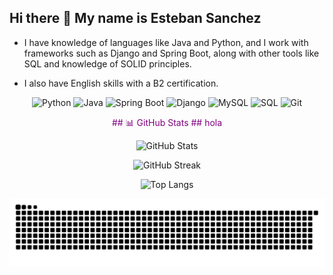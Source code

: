 ## Hi there 👋 My name is Esteban Sanchez

<div align="left">
  
  - I have knowledge of languages like Java and Python, and I work with frameworks such as Django and Spring Boot, along with other tools like SQL and knowledge of SOLID
  principles.  
  
  - I also have English skills with a B2 certification.
  
</div>

<div align="center">
  
  ![Python](https://img.shields.io/badge/Python-3776AB?style=for-the-badge&logo=python&logoColor=white)
  ![Java](https://img.shields.io/badge/Java-007396?style=for-the-badge&logo=java&logoColor=white)
  ![Spring Boot](https://img.shields.io/badge/Spring%20Boot-6DB33F?style=for-the-badge&logo=springboot&logoColor=white)
  ![Django](https://img.shields.io/badge/Django-092E20?style=for-the-badge&logo=django&logoColor=white)
  ![MySQL](https://img.shields.io/badge/MySQL-4479A1?style=for-the-badge&logo=mysql&logoColor=white)
  ![SQL](https://img.shields.io/badge/SQL-003B57?style=for-the-badge&logo=sqlite&logoColor=white)
  ![Git](https://img.shields.io/badge/Git-F05032?style=for-the-badge&logo=git&logoColor=white)
  
</div>

<div align="center">
  
  <span style="color: purple;">
  ## 📊 GitHub Stats
    ## hola
  </span>

  ![GitHub Stats](https://github-readme-stats.vercel.app/api?username=EddSanchezz&show_icons=true&theme=tokyonight&hide_border=true)
  
  ![GitHub Streak](https://streak-stats.demolab.com/?user=EddSanchezz&theme=tokyonight&hide_border=true)
  
  ![Top Langs](https://github-readme-stats.vercel.app/api/top-langs/?username=EddSanchezz&layout=compact&theme=tokyonight&hide_border=true)
  
  ![snake gif](https://github.com/EddSanchezz/EddSanchezz/blob/output/github-snake-dark.svg)
  
</div>






